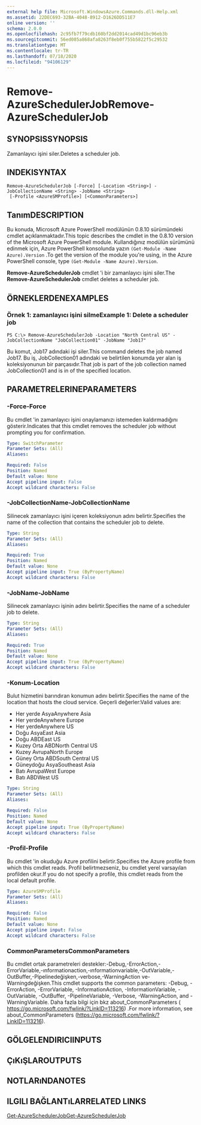 ```yaml
---
external help file: Microsoft.WindowsAzure.Commands.dll-Help.xml
ms.assetid: 22DEC693-32BA-4048-8912-D1626DD511E7
online version: ''
schema: 2.0.0
ms.openlocfilehash: 2c95fb7f79cdb160bf2dd2014cad49d1bc96eb3b
ms.sourcegitcommit: 56ed085a868afa8263f8eb0f755b5822f5c29532
ms.translationtype: MT
ms.contentlocale: tr-TR
ms.lasthandoff: 07/18/2020
ms.locfileid: "94106129"
---
```

# <span data-ttu-id="e2e10-101">Remove-AzureSchedulerJob</span><span class="sxs-lookup"><span data-stu-id="e2e10-101">Remove-AzureSchedulerJob</span></span>

## <span data-ttu-id="e2e10-102">SYNOPSIS</span><span class="sxs-lookup"><span data-stu-id="e2e10-102">SYNOPSIS</span></span>
<span data-ttu-id="e2e10-103">Zamanlayıcı işini siler.</span><span class="sxs-lookup"><span data-stu-id="e2e10-103">Deletes a scheduler job.</span></span>

## <span data-ttu-id="e2e10-104">INDEKI</span><span class="sxs-lookup"><span data-stu-id="e2e10-104">SYNTAX</span></span>

```
Remove-AzureSchedulerJob [-Force] [-Location <String>] -JobCollectionName <String> -JobName <String>
 [-Profile <AzureSMProfile>] [<CommonParameters>]
```

## <span data-ttu-id="e2e10-105">Tanım</span><span class="sxs-lookup"><span data-stu-id="e2e10-105">DESCRIPTION</span></span>
<span data-ttu-id="e2e10-106">Bu konuda, Microsoft Azure PowerShell modülünün 0.8.10 sürümündeki cmdlet açıklanmaktadır.</span><span class="sxs-lookup"><span data-stu-id="e2e10-106">This topic describes the cmdlet in the 0.8.10 version of the Microsoft Azure PowerShell module.</span></span>
<span data-ttu-id="e2e10-107">Kullandığınız modülün sürümünü edinmek için, Azure PowerShell konsolunda yazın `(Get-Module -Name Azure).Version` .</span><span class="sxs-lookup"><span data-stu-id="e2e10-107">To get the version of the module you're using, in the Azure PowerShell console, type `(Get-Module -Name Azure).Version`.</span></span>

<span data-ttu-id="e2e10-108">**Remove-AzureSchedulerJob** cmdlet 'i bir zamanlayıcı işini siler.</span><span class="sxs-lookup"><span data-stu-id="e2e10-108">The **Remove-AzureSchedulerJob** cmdlet deletes a scheduler job.</span></span>

## <span data-ttu-id="e2e10-109">ÖRNEKLERDEN</span><span class="sxs-lookup"><span data-stu-id="e2e10-109">EXAMPLES</span></span>

### <span data-ttu-id="e2e10-110">Örnek 1: zamanlayıcı işini silme</span><span class="sxs-lookup"><span data-stu-id="e2e10-110">Example 1: Delete a scheduler job</span></span>
```
PS C:\> Remove-AzureSchedulerJob -Location "North Central US" -JobCollectionName "JobCollection01" -JobName "Job17"
```

<span data-ttu-id="e2e10-111">Bu komut, Job17 adındaki işi siler.</span><span class="sxs-lookup"><span data-stu-id="e2e10-111">This command deletes the job named Job17.</span></span>
<span data-ttu-id="e2e10-112">Bu iş, JobCollection01 adındaki ve belirtilen konumda yer alan iş koleksiyonunun bir parçasıdır.</span><span class="sxs-lookup"><span data-stu-id="e2e10-112">That job is part of the job collection named JobCollection01 and is in of the specified location.</span></span>

## <span data-ttu-id="e2e10-113">PARAMETRELERINE</span><span class="sxs-lookup"><span data-stu-id="e2e10-113">PARAMETERS</span></span>

### <span data-ttu-id="e2e10-114">-Force</span><span class="sxs-lookup"><span data-stu-id="e2e10-114">-Force</span></span>
<span data-ttu-id="e2e10-115">Bu cmdlet 'in zamanlayıcı işini onaylamanızı istemeden kaldırmadığını gösterir.</span><span class="sxs-lookup"><span data-stu-id="e2e10-115">Indicates that this cmdlet removes the scheduler job without prompting you for confirmation.</span></span>

```yaml
Type: SwitchParameter
Parameter Sets: (All)
Aliases: 

Required: False
Position: Named
Default value: None
Accept pipeline input: False
Accept wildcard characters: False
```

### <span data-ttu-id="e2e10-116">-JobCollectionName</span><span class="sxs-lookup"><span data-stu-id="e2e10-116">-JobCollectionName</span></span>
<span data-ttu-id="e2e10-117">Silinecek zamanlayıcı işini içeren koleksiyonun adını belirtir.</span><span class="sxs-lookup"><span data-stu-id="e2e10-117">Specifies the name of the collection that contains the scheduler job to delete.</span></span>

```yaml
Type: String
Parameter Sets: (All)
Aliases: 

Required: True
Position: Named
Default value: None
Accept pipeline input: True (ByPropertyName)
Accept wildcard characters: False
```

### <span data-ttu-id="e2e10-118">-JobName</span><span class="sxs-lookup"><span data-stu-id="e2e10-118">-JobName</span></span>
<span data-ttu-id="e2e10-119">Silinecek zamanlayıcı işinin adını belirtir.</span><span class="sxs-lookup"><span data-stu-id="e2e10-119">Specifies the name of a scheduler job to delete.</span></span>

```yaml
Type: String
Parameter Sets: (All)
Aliases: 

Required: True
Position: Named
Default value: None
Accept pipeline input: True (ByPropertyName)
Accept wildcard characters: False
```

### <span data-ttu-id="e2e10-120">-Konum</span><span class="sxs-lookup"><span data-stu-id="e2e10-120">-Location</span></span>
<span data-ttu-id="e2e10-121">Bulut hizmetini barındıran konumun adını belirtir.</span><span class="sxs-lookup"><span data-stu-id="e2e10-121">Specifies the name of the location that hosts the cloud service.</span></span>
<span data-ttu-id="e2e10-122">Geçerli değerler:</span><span class="sxs-lookup"><span data-stu-id="e2e10-122">Valid values are:</span></span> 

- <span data-ttu-id="e2e10-123">Her yerde Asya</span><span class="sxs-lookup"><span data-stu-id="e2e10-123">Anywhere Asia</span></span>
- <span data-ttu-id="e2e10-124">Her yerde</span><span class="sxs-lookup"><span data-stu-id="e2e10-124">Anywhere Europe</span></span>
- <span data-ttu-id="e2e10-125">Her yerde</span><span class="sxs-lookup"><span data-stu-id="e2e10-125">Anywhere US</span></span>
- <span data-ttu-id="e2e10-126">Doğu Asya</span><span class="sxs-lookup"><span data-stu-id="e2e10-126">East Asia</span></span>
- <span data-ttu-id="e2e10-127">Doğu ABD</span><span class="sxs-lookup"><span data-stu-id="e2e10-127">East US</span></span>
- <span data-ttu-id="e2e10-128">Kuzey Orta ABD</span><span class="sxs-lookup"><span data-stu-id="e2e10-128">North Central US</span></span>
- <span data-ttu-id="e2e10-129">Kuzey Avrupa</span><span class="sxs-lookup"><span data-stu-id="e2e10-129">North Europe</span></span>
- <span data-ttu-id="e2e10-130">Güney Orta ABD</span><span class="sxs-lookup"><span data-stu-id="e2e10-130">South Central US</span></span>
- <span data-ttu-id="e2e10-131">Güneydoğu Asya</span><span class="sxs-lookup"><span data-stu-id="e2e10-131">Southeast Asia</span></span>
- <span data-ttu-id="e2e10-132">Batı Avrupa</span><span class="sxs-lookup"><span data-stu-id="e2e10-132">West Europe</span></span>
- <span data-ttu-id="e2e10-133">Batı ABD</span><span class="sxs-lookup"><span data-stu-id="e2e10-133">West US</span></span>

```yaml
Type: String
Parameter Sets: (All)
Aliases: 

Required: False
Position: Named
Default value: None
Accept pipeline input: True (ByPropertyName)
Accept wildcard characters: False
```

### <span data-ttu-id="e2e10-134">-Profil</span><span class="sxs-lookup"><span data-stu-id="e2e10-134">-Profile</span></span>
<span data-ttu-id="e2e10-135">Bu cmdlet 'in okuduğu Azure profilini belirtir.</span><span class="sxs-lookup"><span data-stu-id="e2e10-135">Specifies the Azure profile from which this cmdlet reads.</span></span>
<span data-ttu-id="e2e10-136">Profil belirtmezseniz, bu cmdlet yerel varsayılan profilden okur.</span><span class="sxs-lookup"><span data-stu-id="e2e10-136">If you do not specify a profile, this cmdlet reads from the local default profile.</span></span>

```yaml
Type: AzureSMProfile
Parameter Sets: (All)
Aliases: 

Required: False
Position: Named
Default value: None
Accept pipeline input: False
Accept wildcard characters: False
```

### <span data-ttu-id="e2e10-137">CommonParameters</span><span class="sxs-lookup"><span data-stu-id="e2e10-137">CommonParameters</span></span>
<span data-ttu-id="e2e10-138">Bu cmdlet ortak parametreleri destekler:-Debug,-ErrorAction,-ErrorVariable,-ınformationaction,-ınformationvariable,-OutVariable,-OutBuffer,-Pipelinedeğişken,-verbose,-WarningAction ve-Warningdeğişken.</span><span class="sxs-lookup"><span data-stu-id="e2e10-138">This cmdlet supports the common parameters: -Debug, -ErrorAction, -ErrorVariable, -InformationAction, -InformationVariable, -OutVariable, -OutBuffer, -PipelineVariable, -Verbose, -WarningAction, and -WarningVariable.</span></span> <span data-ttu-id="e2e10-139">Daha fazla bilgi için bkz about_CommonParameters ( https://go.microsoft.com/fwlink/?LinkID=113216) .</span><span class="sxs-lookup"><span data-stu-id="e2e10-139">For more information, see about_CommonParameters (https://go.microsoft.com/fwlink/?LinkID=113216).</span></span>

## <span data-ttu-id="e2e10-140">GÖLGELENDIRICI</span><span class="sxs-lookup"><span data-stu-id="e2e10-140">INPUTS</span></span>

## <span data-ttu-id="e2e10-141">ÇıKıŞLAR</span><span class="sxs-lookup"><span data-stu-id="e2e10-141">OUTPUTS</span></span>

## <span data-ttu-id="e2e10-142">NOTLARıNDA</span><span class="sxs-lookup"><span data-stu-id="e2e10-142">NOTES</span></span>

## <span data-ttu-id="e2e10-143">ILGILI BAĞLANTıLAR</span><span class="sxs-lookup"><span data-stu-id="e2e10-143">RELATED LINKS</span></span>

[<span data-ttu-id="e2e10-144">Get-AzureSchedulerJob</span><span class="sxs-lookup"><span data-stu-id="e2e10-144">Get-AzureSchedulerJob</span></span>](./Get-AzureSchedulerJob.md)


